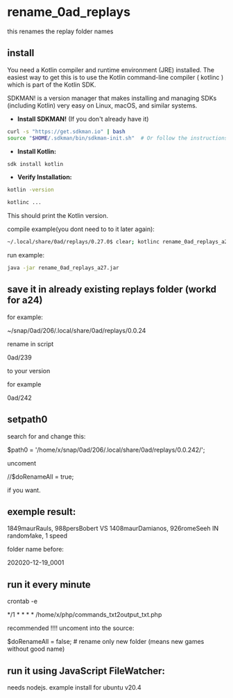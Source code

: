 # rename_0ad_replays
this renames the replay folder names

## install

You need a Kotlin compiler and runtime environment (JRE) installed. The easiest way to get this is to use the Kotlin command-line compiler ( kotlinc ) which is part of the Kotlin SDK.

 SDKMAN! is a version manager that makes installing and managing SDKs (including Kotlin) very easy on Linux, macOS, and similar systems.

*   **Install SDKMAN!** (If you don't already have it)
```bash
curl -s "https://get.sdkman.io" | bash
source "$HOME/.sdkman/bin/sdkman-init.sh"  # Or follow the instructions printed by the installer
```

*   **Install Kotlin:**
```bash
sdk install kotlin
```

*   **Verify Installation:**
```bash
kotlin -version
```

```bash
kotlinc ...
```
This should print the Kotlin version.

compile example(you dont need to to it later again):
```bash
~/.local/share/0ad/replays/0.27.0$ clear; kotlinc rename_0ad_replays_a27.kt -include-runtime -d rename_0ad_replays_a27.jar
```

run example:
```bash
java -jar rename_0ad_replays_a27.jar
```


## save it in already existing replays folder (workd for a24)

for example:

~/snap/0ad/206/.local/share/0ad/replays/0.0.24

rename in script 

0ad/239

to your version

for example

0ad/242

## setpath0

search for and change this:

$path0 = '/home/x/snap/0ad/206/.local/share/0ad/replays/0.0.242/';

uncoment 

//$doRenameAll = true;

if you want.

## exemple result:

1849maurRauls, 988persBobert VS 1408maurDamianos, 926romeSeeh IN random∕lake, 1 speed

folder name before:

202020-12-19_0001

## run it every minute

crontab -e

*/1 * * * * /home/x/php/commands_txt2output_txt.php 

recommended !!!! uncoment into the source:

$doRenameAll = false; # rename only new folder (means new games without good name)

## run it using JavaScript FileWatcher:
needs nodejs. example install for ubuntu v20.4

